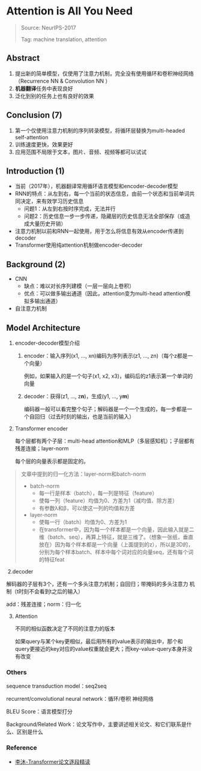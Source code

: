 # Attention is All You Need

> Source: NeurIPS-2017
>
> Tag: machine translation, attention
>
> 

## Abstract

1. 提出新的简单模型，仅使用了注意力机制，完全没有使用循环和卷积神经网络（Recurrence NN & Convolution NN ）
2. **机器翻译**任务中表现良好
3. 泛化到别的任务上也有良好的效果

## Conclusion (7)

1. 第一个仅使用注意力机制的序列转录模型，将循环层替换为multi-headed self-attention
2. 训练速度更快，效果更好
3. 应用范围不局限于文本，图片、音频、视频等都可以试试

## Introduction (1)

+ 当前（2017年），机器翻译常用循环语言模型和encoder-decoder模型
+ RNN的特点：从左到右，每一个当前的状态信息，由前一个状态和当前单词共同决定，来有效学习历史信息
  + 问题1：从左到右按时序完成，无法并行
  + 问题2：历史信息一步一步传递，隐藏层的历史信息无法全部保存（或造成大量历史开销）
+ 注意力机制以前和RNN一起使用，用于怎么将信息有效从encoder传递到decoder
+ Transformer使用纯attention机制做encoder-decoder

## Background (2)

+ CNN
  + 缺点：难以对长序列建模（一层一层向上卷积）
  + 优点：可以做多输出通道（因此，attention变为multi-head attention模拟多输出通道）
+ 自注意力机制

## Model Architecture

1. encoder-decoder模型介绍

   1. encoder：输入序列(x1, ..., xn)编码为序列表示(z1, ..., zn)（每个z都是一个向量）

      例如，如果输入的是一个句子(x1, x2, x3)，编码后的z1表示第一个单词的向量

   2. decoder：获得(z1, ..., z**n**)，生成(y1, ..., y**m**)

      编码器一般可以看完整个句子；解码器是一个一个生成的，每一步都是一个自回归（过去时刻的输出，也是当前的输入）

2. Transformer encoder

   每个层都有两个子层：multi-head attention和MLP（多层感知机）；子层都有残差连接；layer-norm

   每个层的向量表示都是固定的。

> 文章中提到的归一化方法：layer-norm和batch-norm
> + batch-norm
>   + 每一行是样本（batch），每一列是特征（feature）
>   + 使每一列（feature）均值为0、方差为1（减均值、除方差）
>   + 有参数λ和β，可以使这一列的均值和方差
> + layer-norm
>   + 使每一行（batch）均值为0、方差为1
>   + 在transformer中，因为每一个样本都是一个向量，因此输入就是二维（batch、seq），再算上特征，就是三维了。（想象一张纸，垂直放在）因为每个样本都是一个向量（上面提到的z），所以是3D的，分别为每个样本batch、样本中每个词对应的向量seq，还有每个词的特征feat

​			2.decoder

​				解码器的子层有3个，还有一个多头注意力机制；自回归；带掩码的多头注意力			机制（t时刻不会看到t之后的输入）



add：残差连接；norm：归一化

3. Attention

   不同的相似函数决定了不同的注意力的版本

   如果query与某个key更相似，最后用所有的value表示的输出中，那个和query更接近的key对应的value权重就会更大；而key-value-query本身并没有改变

### Others

sequence transduction model：seq2seq

recurrent/convolutional neural network：循环/卷积 神经网络

BLEU Score：语言模型打分

Background/Related Work：论文写作中，主要讲述相关论文、和它们联系是什么、区别是什么

### Reference

+ [李沐-Transformer论文逐段精读](https://www.bilibili.com/video/BV1pu411o7BE?from=search&seid=7927089393081921368&spm_id_from=333.337.0.0)


